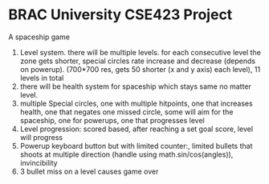 # BRAC University CSE423 Project
A spaceship game
1. Level system. there will be multiple levels. for each consecutive level the zone gets shorter, special circles rate increase and decrease (depends on powerup). (700*700 res, gets 50 shorter (x and y axis) each level), 11 levels in total
2. there will be health system for spaceship which stays same no matter level. 
3. multiple Special circles, one with multiple hitpoints, one that increases health, one that negates one missed circle, some will aim for the spaceship, one for powerups, one that progresses level
4. Level progression:  scored based, after reaching a set goal score, level will progress 
5. Powerup keyboard button but with limited counter:, limited bullets that shoots at multiple direction (handle using math.sin/cos(angles)), invincibility 
6. 3 bullet miss on a level causes game over
